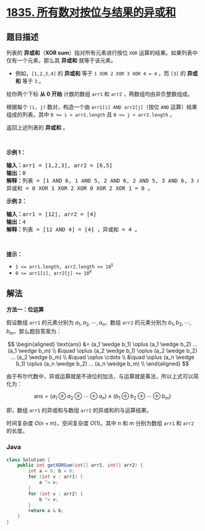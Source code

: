 # [1835. 所有数对按位与结果的异或和](https://leetcode.cn/problems/find-xor-sum-of-all-pairs-bitwise-and)

## 题目描述

<p>列表的 <strong>异或和</strong>（<strong>XOR sum</strong>）指对所有元素进行按位 <code>XOR</code> 运算的结果。如果列表中仅有一个元素，那么其 <strong>异或和</strong> 就等于该元素。</p>

<ul>
	<li>例如，<code>[1,2,3,4]</code> 的 <strong>异或和</strong> 等于 <code>1 XOR 2 XOR 3 XOR 4 = 4</code> ，而 <code>[3]</code> 的 <strong>异或和</strong> 等于 <code>3</code> 。</li>
</ul>

<p>给你两个下标 <strong>从 0 开始</strong> 计数的数组 <code>arr1</code> 和 <code>arr2</code> ，两数组均由非负整数组成。</p>

<p>根据每个 <code>(i, j)</code> 数对，构造一个由 <code>arr1[i] AND arr2[j]</code>（按位 <code>AND</code> 运算）结果组成的列表。其中 <code>0 &lt;= i &lt; arr1.length</code> 且 <code>0 &lt;= j &lt; arr2.length</code> 。</p>

<p>返回上述列表的 <strong>异或和</strong> 。</p>

<p> </p>

<p><strong>示例 1：</strong></p>

<pre><strong>输入：</strong>arr1 = [1,2,3], arr2 = [6,5]
<strong>输出：</strong>0
<strong>解释：</strong>列表 = [1 AND 6, 1 AND 5, 2 AND 6, 2 AND 5, 3 AND 6, 3 AND 5] = [0,1,2,0,2,1] ，
异或和 = 0 XOR 1 XOR 2 XOR 0 XOR 2 XOR 1 = 0 。</pre>

<p><strong>示例 2：</strong></p>

<pre><strong>输入：</strong>arr1 = [12], arr2 = [4]
<strong>输出：</strong>4
<strong>解释：</strong>列表 = [12 AND 4] = [4] ，异或和 = 4 。
</pre>

<p> </p>

<p><strong>提示：</strong></p>

<ul>
	<li><code>1 &lt;= arr1.length, arr2.length &lt;= 10<sup>5</sup></code></li>
	<li><code>0 &lt;= arr1[i], arr2[j] &lt;= 10<sup>9</sup></code></li>
</ul>

## 解法

**方法一：位运算**

假设数组 `arr1` 的元素分别为 $a_1, a_2, \cdots, a_n$，数组 `arr2` 的元素分别为 $b_1, b_2, \cdots, b_m$，那么题目答案为：

$$
\begin{aligned}
\text{ans} &= (a_1 \wedge b_1) \oplus (a_1 \wedge b_2) ... (a_1 \wedge b_m) \\
&\quad \oplus (a_2 \wedge b_1) \oplus (a_2 \wedge b_2) ... (a_2 \wedge b_m) \\
&\quad \oplus \cdots \\
&\quad \oplus (a_n \wedge b_1) \oplus (a_n \wedge b_2) ... (a_n \wedge b_m) \\
\end{aligned}
$$

由于布尔代数中，异或运算就是不进位的加法，与运算就是乘法，所以上式可以简化为：

$$
\text{ans} = (a_1 \oplus a_2 \oplus \cdots \oplus a_n) \wedge (b_1 \oplus b_2 \oplus \cdots \oplus b_m)
$$

即，数组 `arr1` 的异或和与数组 `arr2` 的异或和的与运算结果。

时间复杂度 $O(n + m)$，空间复杂度 $O(1)$。其中 $n$ 和 $m$ 分别为数组 `arr1` 和 `arr2` 的长度。

### **Java**

```java
class Solution {
    public int getXORSum(int[] arr1, int[] arr2) {
        int a = 0, b = 0;
        for (int v : arr1) {
            a ^= v;
        }
        for (int v : arr2) {
            b ^= v;
        }
        return a & b;
    }
}
```
